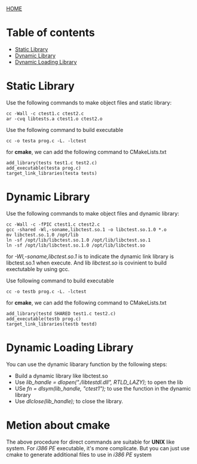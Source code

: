 [HOME](README.md)

# Table of contents
* [Static Library](#Static-Library)
* [Dynamic Library](#Dynamic-Library)
* [Dynamic Loading Library](#Dynamic-Loading-Library)

# Static Library
Use the following commands to make object files and static library:

    cc -Wall -c ctest1.c ctest2.c
	ar -cvq libtests.a ctest1.o ctest2.o

Use the following command to build executable

	cc -o testa prog.c -L. -lctest

for **cmake**, we can add the following command to CMakeLists.txt

    add_library(tests test1.c test2.c)
    add_executable(testa prog.c)
    target_link_libraries(testa tests)

# Dynamic Library
Use the following commands to make object files and dynamic library:

	cc -Wall -c -fPIC ctest1.c ctest2.c
	gcc -shared -Wl,-soname,libctest.so.1 -o libctest.so.1.0 *.o
	mv libctest.so.1.0 /opt/lib
    ln -sf /opt/lib/libctest.so.1.0 /opt/lib/libctest.so.1
    ln -sf /opt/lib/libctest.so.1.0 /opt/lib/libctest.so
	 
for *-Wl,-soname,libctest.so.1* is to indicate the dynamic link library is libctest.so.1 when execute. And lib *libctest.so* is covinient to build exectutable by using gcc.

Use following command to build executable

	cc -o testb prog.c -L. -lctest
for **cmake**, we can add the following command to CMakeLists.txt

	add_library(testd SHARED test1.c test2.c)
	add_executable(testb prog.c)
	target_link_libraries(testb testd)
# Dynamic Loading Library
You can use the dynamic libarary function by the following steps:
* Build a dynamic library like libctest.so
* Use *lib_handle = dlopen("./libtestdl.dll", RTLD_LAZY);* to open the lib
* USe *fn = dlsym(lib_handle, "ctest1");* to use the function in the 
dynamic library
* Use *dlclose(lib_handle);* to close the library.

# Metion about cmake
The above procedure for direct commands are suitable for **UNIX** like
system. For *i386 PE* executable, it's more complicate. But you can
just use cmake to generate additional files to use in *i386 PE* system
